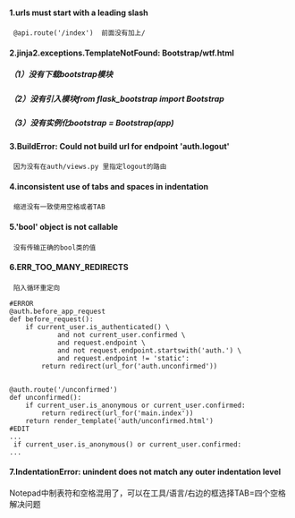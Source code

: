 #### 1.urls must start with a leading slash
     @api.route('/index')  前面没有加上/
#### 2.jinja2.exceptions.TemplateNotFound: Bootstrap/wtf.html
  ##### （1）没有下载bootstrap模块
  ##### （2）没有引入模块from flask_bootstrap import Bootstrap
  ##### （3）没有实例化bootstrap = Bootstrap(app)
#### 3.BuildError: Could not build url for endpoint 'auth.logout'
     因为没有在auth/views.py 里指定logout的路由
#### 4.inconsistent use of tabs and spaces in indentation
     缩进没有一致使用空格或者TAB
#### 5.'bool' object is not callable
     没有传输正确的bool类的值
#### 6.ERR_TOO_MANY_REDIRECTS
     陷入循环重定向
```
#ERROR
@auth.before_app_request
def before_request():
    if current_user.is_authenticated() \
            and not current_user.confirmed \
            and request.endpoint \
            and not request.endpoint.startswith('auth.') \
            and request.endpoint != 'static':
        return redirect(url_for('auth.unconfirmed'))


@auth.route('/unconfirmed')
def unconfirmed():
    if current_user.is_anonymous or current_user.confirmed:
        return redirect(url_for('main.index'))
    return render_template('auth/unconfirmed.html')
#EDIT
...
 if current_user.is_anonymous() or current_user.confirmed:
...
```
#### 7.IndentationError: unindent does not match any outer indentation level
Notepad中制表符和空格混用了，可以在工具/语言/右边的框选择TAB=四个空格解决问题
